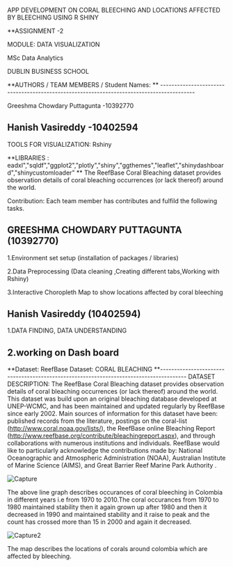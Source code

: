 APP DEVELOPMENT ON CORAL BLEECHING AND LOCATIONS AFFECTED BY BLEECHING USING R SHINY

**ASSIGNMENT -2

MODULE: DATA VISUALIZATION

MSc Data Analytics

DUBLIN BUSINESS SCHOOL

**AUTHORS / TEAM MEMBERS / Student Names: ** ------------------------------------------------------------------------------------------

Greeshma Chowdary Puttagunta -10392770

Hanish Vasireddy -10402594
-------------------------------------------------------------------------------------------------------------------------------------------
TOOLS FOR VISUALIZATION: Rshiny

**LIBRARIES : eadxl","sqldf","ggplot2","plotly","shiny","ggthemes","leaflet","shinydashboard","shinycustomloader" **
The ReefBase Coral Bleaching dataset provides observation details of coral bleaching occurrences (or lack thereof) around the world. 


Contribution: Each team member has contributes and fulfild the following tasks.

GREESHMA CHOWDARY PUTTAGUNTA (10392770)
---------------------------------------------------------------------------------------------------

1.Environment set setup (installation of packages / libraries)

2.Data Preprocessing (Data cleaning ,Creating different tabs,Working with Rshiny)

3.Interactive Choropleth Map to show locations affected by coral bleeching 


Hanish Vasireddy (10402594)
--------------------------------------------------------------------------------------------------------

1.DATA FINDING, DATA UNDERSTANDING

2.working on Dash board 
--------------------------------------------------------------------------------------------------------------------------------------
**Dataset: ReefBase Dataset: CORAL BLEACHING
**---------------------------------------------------------------------------------------
DATASET DESCRIPTION:
The ReefBase Coral Bleaching dataset provides observation details of coral bleaching
occurrences (or lack thereof) around the world. This dataset was build upon an original
bleaching database developed at UNEP-WCMC, and has been maintained and updated
regularly by ReefBase since early 2002. Main sources of information for this dataset
have been: published records from the literature, postings on the coral-list
(http://www.coral.noaa.gov/lists/), the ReefBase online Bleaching Report
(http://www.reefbase.org/contribute/bleachingreport.aspx), and through collaborations
with numerous institutions and individuals. ReefBase would like to particularly acknowledge
the contributions made by: National Oceanographic and Atmospheric Administration (NOAA),
Australian Institute of Marine Science (AIMS), and Great Barrier Reef Marine Park Authority .

![Capture](https://user-images.githubusercontent.com/50074455/56867588-1b6cfc80-69e7-11e9-98b1-620a1a7fbd8a.JPG)

The above line graph describes occurances of coral bleeching in Colombia in different years i.e from 1970 to 2010.The coral occurances from 1970 to 1980 maintained stability then it again grown up after 1980 and then it decreased in 1990 and maintained stability and it raise to peak and the count has crossed more than 15 in 2000 and again it decreased.

![Capture2](https://user-images.githubusercontent.com/50074455/56867590-20ca4700-69e7-11e9-9a81-0ac23c45328d.JPG)


The map describes the locations of corals around colombia which are affected by bleeching.




